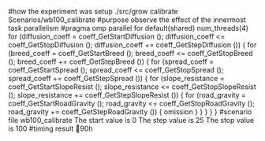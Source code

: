 #how the experiment was setup
./src/grow calibrate Scenarios/wb100_calibrate 
#purpose
observe the effect of the innermost task parallelism
\#pragma omp parallel for default(shared) num_threads(4)
for (diffusion_coeff = coeff_GetStartDiffusion ();
    diffusion_coeff <= coeff_GetStopDiffusion ();
    diffusion_coeff += coeff_GetStepDiffusion ())
{
    for (breed_coeff = coeff_GetStartBreed ();
        breed_coeff <= coeff_GetStopBreed ();
        breed_coeff += coeff_GetStepBreed ())
    {
        for (spread_coeff = coeff_GetStartSpread ();
            spread_coeff <= coeff_GetStopSpread ();
            spread_coeff += coeff_GetStepSpread ())
        {
            for (slope_resistance = coeff_GetStartSlopeResist ();
                slope_resistance <= coeff_GetStopSlopeResist ();
                slope_resistance += coeff_GetStepSlopeResist ())
            {
                for (road_gravity = coeff_GetStartRoadGravity ();
                road_gravity <= coeff_GetStopRoadGravity ();
                road_gravity += coeff_GetStepRoadGravity ())
                {
                    omission
                }
            }
        }
    }
}
#scenario file
wb100_calibrate 
The start value is 0
The step value is 25
The stop value is 100
#timing result
90h